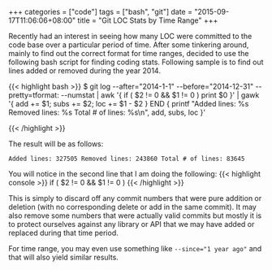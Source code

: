 +++
categories = ["code"]
tags = ["bash", "git"]
date = "2015-09-17T11:06:06+08:00"
title = "Git LOC Stats by Time Range"
+++


Recently had an interest in seeing how many LOC were committed to the code base over a particular period of
time. After some tinkering around, mainly to find out the correct format for time ranges, decided to use the following bash script for finding coding stats.
Following sample is to find out lines added or removed during the year 2014. 


{{< highlight bash >}}
$ git log --after="2014-1-1" --before="2014-12-31" --pretty=tformat: --numstat 
    | awk '{ if ( $2 != 0 && $1 != 0 ) print $0 }' 
    | gawk '{ add += $1; subs += $2; loc += $1 - $2 } END { printf "Added lines: %s Removed lines: %s Total # of lines: %s\n", add, subs, loc }'

{{< /highlight >}}

The result will be as follows:

```
Added lines: 327505 Removed lines: 243860 Total # of lines: 83645
```

You will notice in the second line that I am doing the following:
{{< highlight console >}}
 if ( $2 != 0 && $1 != 0 ) 
{{< /highlight >}}

This is simply to discard off any commit numbers that were pure addition or deletion (with no corresponding delete or add in the same commit). 
It may also remove some numbers that were actually valid commits but mostly it is to protect ourselves against any library or API that we may have added or replaced during that time period.

For time range, you may even use something like `--since="1 year ago"` and that will also yield similar results.
